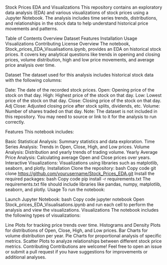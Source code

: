 Stock Prices EDA and Visualizations
This repository contains an exploratory data analysis (EDA) and various visualizations of stock prices using a Jupyter Notebook. The analysis includes time series trends, distributions, and relationships in the stock data to help understand historical price movements and patterns.

Table of Contents
Overview
Dataset
Features
Installation
Usage
Visualizations
Contributing
License
Overview
The notebook, Stock_prices_EDA_Visualisations.ipynb, provides an EDA on historical stock prices. It covers key analytical questions like trends in opening and closing prices, volume distribution, high and low price movements, and average price analysis over time.

Dataset
The dataset used for this analysis includes historical stock data with the following columns:

Date: The date of the recorded stock prices.
Open: Opening price of the stock on that day.
High: Highest price of the stock on that day.
Low: Lowest price of the stock on that day.
Close: Closing price of the stock on that day.
Adj Close: Adjusted closing price after stock splits, dividends, etc.
Volume: Number of shares traded on that day.
Note: The dataset is not included in this repository. You may need to source or link to it for the analysis to run correctly.

Features
This notebook includes:

Basic Statistical Analysis: Summary statistics and data exploration.
Time Series Analysis: Trends in Open, Close, High, and Low prices.
Volume Analysis: Distribution and yearly trends of trading volume.
Yearly Average Price Analysis: Calculating average Open and Close prices over years.
Interactive Visualizations: Visualizations using libraries such as matplotlib, seaborn, and plotly.
Installation
Clone the repository:
bash
Copy code
git clone https://github.com/yourusername/Stock_Prices_EDA.git
Install the required packages:
bash
Copy code
pip install -r requirements.txt
The requirements.txt file should include libraries like pandas, numpy, matplotlib, seaborn, and plotly.
Usage
To run the notebook:

Launch Jupyter Notebook:
bash
Copy code
jupyter notebook
Open Stock_prices_EDA_Visualisations.ipynb and run each cell to perform the analysis and view the visualizations.
Visualizations
The notebook includes the following types of visualizations:

Line Plots for tracking price trends over time.
Histograms and Density Plots for distributions of Open, Close, High, and Low prices.
Bar Charts for volume distribution per year.
Pie Charts for proportional analysis of specific metrics.
Scatter Plots to analyze relationships between different stock price metrics.
Contributing
Contributions are welcome! Feel free to open an issue or submit a pull request if you have suggestions for improvements or additional analyses.
